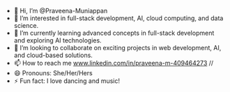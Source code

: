- 👋 Hi, I’m @Praveena-Muniappan
- 👀 I’m interested in full-stack development, AI, cloud computing, and data science.
- 🌱 I’m currently learning advanced concepts in full-stack development and exploring AI technologies.
- 💞️ I’m looking to collaborate on exciting projects in web development, AI, and cloud-based solutions.
- 📫 How to reach me www.linkedin.com/in/praveena-m-409464273 // 
- 😄 Pronouns: She/Her/Hers
- ⚡ Fun fact: I love dancing and music!

<!---
Praveena-Muniappan/Praveena-Muniappan is a ✨ special ✨ repository because its `README.md` (this file) appears on your GitHub profile.
You can click the Preview link to take a look at your changes.
--->
